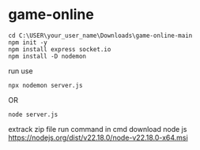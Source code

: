 # game-online

```
cd C:\USER\your_user_name\Downloads\game-online-main
npm init -y
npm install express socket.io
npm install -D nodemon
```
run use
```
npx nodemon server.js
```
OR
```
node server.js
```
  extrack zip file
  run command in cmd 
  download node js https://nodejs.org/dist/v22.18.0/node-v22.18.0-x64.msi
